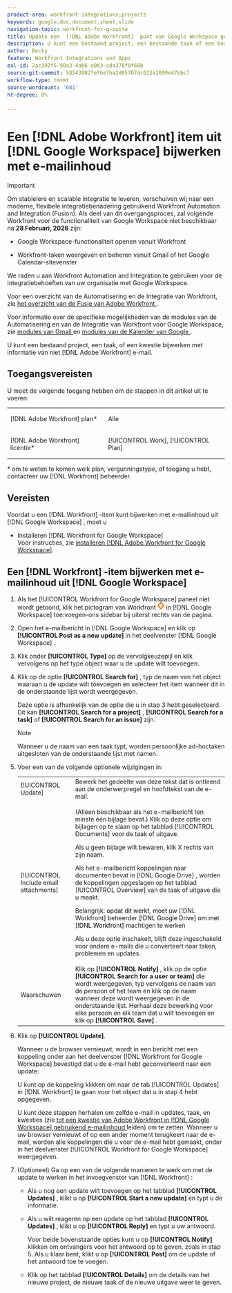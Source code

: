 ```yaml
---
product-area: workfront-integrations;projects
keywords: google,doc,document,sheet,slide
navigation-topic: workfront-for-g-suite
title: Update een  [!DNL Adobe Workfront]  punt van Google Workspace gebruikend e-mailinhoud
description: U kunt een bestaand project, een bestaande taak of een bestaand probleem bijwerken met informatie uit een niet-Adobe Workfront-e-mail.
author: Becky
feature: Workfront Integrations and Apps
exl-id: 2ac392f5-98a3-4ab6-a0e3-cda378f0f68b
source-git-commit: 58543982fef6e7ba2d05787dc023a2099e47bbc7
workflow-type: tm+mt
source-wordcount: '681'
ht-degree: 0%

---
```


# Een [!DNL Adobe Workfront] item uit [!DNL Google Workspace] bijwerken met e-mailinhoud

>[!IMPORTANT]
>
>Om stabielere en scalable integratie te leveren, verschuiven wij naar een moderne, flexibele integratiebenadering gebruikend Workfront Automation and Integration (Fusion). Als deel van dit overgangsproces, zal volgende Workfront voor de functionaliteit van Google Workspace niet beschikbaar na **28 Februari, 2026** zijn:
>
>* Google Workspace-functionaliteit openen vanuit Workfront
>
>* Workfront-taken weergeven en beheren vanuit Gmail of het Google Calendar-sitevenster
>
>We raden u aan Workfront Automation and Integration te gebruiken voor de integratiebehoeften van uw organisatie met Google Workspace.
>
>Voor een overzicht van de Automatisering en de Integratie van Workfront, zie [ het overzicht van de Fusie van Adobe Workfront ](https://experienceleague.adobe.com/nl/docs/workfront-fusion/using/get-started-with-fusion/understand-workfront-fusion/workfront-fusion-overview).
>
>Voor informatie over de specifieke mogelijkheden van de modules van de Automatisering en van de Integratie van Workfront voor Google Workspace, zie [ modules van Gmail ](https://experienceleague.adobe.com/nl/docs/workfront-fusion/using/references/apps-and-their-modules/third-party-app-connectors/gmail-modules) en [ modules van de Kalender van Google ](https://experienceleague.adobe.com/nl/docs/workfront-fusion/using/references/apps-and-their-modules/third-party-app-connectors/google-calendar-modules).

U kunt een bestaand project, een taak, of een kwestie bijwerken met informatie van niet [!DNL Adobe Workfront] e-mail.

## Toegangsvereisten

U moet de volgende toegang hebben om de stappen in dit artikel uit te voeren:

<table style="table-layout:auto"> 
 <col> 
 <col> 
 <tbody> 
  <tr> 
   <td role="rowheader">[!DNL Adobe Workfront] plan*</td> 
   <td> <p>Alle</p> </td> 
  </tr> 
  <tr> 
   <td role="rowheader">[!DNL Adobe Workfront] licentie*</td> 
   <td> <p>[!UICONTROL Work], [!UICONTROL Plan]</p> </td> 
  </tr> 
 </tbody> 
</table>

&#42; om te weten te komen welk plan, vergunningstype, of toegang u hebt, contacteer uw [!DNL Workfront] beheerder.

## Vereisten

Voordat u een [!DNL Workfront] -item kunt bijwerken met e-mailinhoud uit [!DNL Google Workspace] , moet u

* Installeren [!DNL Workfront for Google Workspace]\
   Voor instructies, zie [ installeren  [!DNL Adobe Workfront for Google Workspace]](../../workfront-integrations-and-apps/workfront-for-g-suite/install-workfront-for-gsuite.md).

## Een [!DNL Workfront] -item bijwerken met e-mailinhoud uit [!DNL Google Workspace]

1. Als het [!UICONTROL Workfront for Google Workspace] paneel niet wordt getoond, klik het pictogram van Workfront ![ Workfront ](assets/wf-lion-icon.png) in [!DNL Google Workspace] toe:voegen-ons sidebar bij uiterst rechts van de pagina.
1. Open het e-mailbericht in [!DNL Google Workspace] en klik op **[!UICONTROL Post as a new update]** in het deelvenster [!DNL Google Workspace] .
1. Klik onder **[!UICONTROL Type]** op de vervolgkeuzepijl en klik vervolgens op het type object waar u de update wilt toevoegen.
1. Klik op de optie **[!UICONTROL Search for]** , typ de naam van het object waaraan u de update wilt toevoegen en selecteer het item wanneer dit in de onderstaande lijst wordt weergegeven.

   Deze optie is afhankelijk van de optie die u in stap 3 hebt geselecteerd. Dit kan **[!UICONTROL Search for a project]** , **[!UICONTROL Search for a task]** of **[!UICONTROL Search for an issue]** zijn.

   >[!NOTE]
   >
   >Wanneer u de naam van een taak typt, worden persoonlijke ad-hoctaken uitgesloten van de onderstaande lijst met namen.

1. Voer een van de volgende optionele wijzigingen in:

   <table style="table-layout:auto"> 
    <col> 
    <col> 
    <tbody> 
     <tr> 
      <td role="rowheader">[!UICONTROL Update]</td> 
      <td>Bewerk het gedeelte van deze tekst dat is ontleend aan de onderwerpregel en hoofdtekst van de e-mail.</td> 
     </tr> 
     <tr data-mc-conditions=""> 
      <td role="rowheader">[!UICONTROL Include email attachments]</td> 
      <td><p>(Alleen beschikbaar als het e-mailbericht ten minste één bijlage bevat.) Klik op deze optie om bijlagen op te slaan op het tabblad [!UICONTROL Documents] voor de taak of uitgave. </p><p>Als u geen bijlage wilt bewaren, klik X rechts van zijn naam. </p><p>Als het e-mailbericht koppelingen naar documenten bevat in [!DNL Google Drive] , worden de koppelingen opgeslagen op het tabblad [!UICONTROL Overview] van de taak of uitgave die u maakt. </p><p>Belangrijk: <span style="color: #ff1493;"><span style="color: #000000;"> opdat dit werkt, moet uw </span></span>[!DNL Workfront] beheerder <span style="color: #ff1493;"><span style="color: #000000;"> [!DNL Google Drive] om met [!DNL Workfront]</span></span> machtigen te werken</p>
      <p>Als u deze optie inschakelt, blijft deze ingeschakeld voor andere e-mails die u converteert naar taken, problemen en updates.</p></td> 
     </tr> 
     <tr data-mc-conditions=""> 
      <td role="rowheader">Waarschuwen</td> 
      <td>Klik op <strong>[!UICONTROL Notify]</strong> , klik op de optie <strong>[!UICONTROL Search for a user or team]</strong> die wordt weergegeven, typ vervolgens de naam van de persoon of het team en klik op de naam wanneer deze wordt weergegeven in de onderstaande lijst. Herhaal deze bewerking voor elke persoon en elk team dat u wilt toevoegen en klik op <strong>[!UICONTROL Save]</strong> .</td> 
     </tr> 
    </tbody> 
   </table>

1. Klik op **[!UICONTROL Update]**.

   Wanneer u de browser vernieuwt, wordt in een bericht met een koppeling onder aan het deelvenster [!DNL Workfront for Google Workspace] bevestigd dat u de e-mail hebt geconverteerd naar een update:

   U kunt op de koppeling klikken om naar de tab [!UICONTROL Updates] in [!DNL Workfront] te gaan voor het object dat u in stap 4 hebt opgegeven.

   U kunt deze stappen herhalen om zelfde e-mail in updates, taak, en kwesties (zie [ tot een kwestie van Adobe Workfront in  [!DNL Google Workspace]  gebruikend e-mailinhoud ](../../workfront-integrations-and-apps/workfront-for-g-suite/create-wf-issue-in-g-suite-using-email-content.md) leiden) om te zetten. Wanneer u uw browser vernieuwt of op een ander moment terugkeert naar de e-mail, worden alle koppelingen die u voor de e-mail hebt gemaakt, onder in het deelvenster [!UICONTROL Workfront for Google Workspace] weergegeven.

1. (Optioneel) Ga op een van de volgende manieren te werk om met de update te werken in het invoegvenster van [!DNL Workfront] :

   * Als u nog een update wilt toevoegen op het tabblad **[!UICONTROL Updates]** , klikt u op **[!UICONTROL Start a new update]** en typt u de informatie.

   * Als u wilt reageren op een update op het tabblad **[!UICONTROL Updates]** , klikt u op **[!UICONTROL Reply]** en typt u uw antwoord.

     Voor beide bovenstaande opties kunt u op **[!UICONTROL Notify]** klikken om ontvangers voor het antwoord op te geven, zoals in stap 5. Als u klaar bent, klikt u op **[!UICONTROL Post]** om de update of het antwoord toe te voegen.

   * Klik op het tabblad **[!UICONTROL Details]** om de details van het nieuwe project, de nieuwe taak of de nieuwe uitgave weer te geven.
